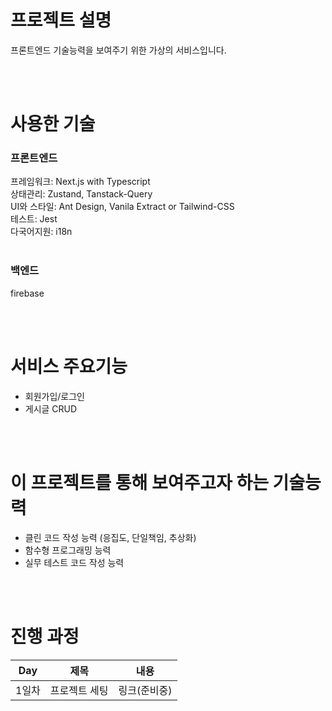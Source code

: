 # 프로젝트 설명
프론트엔드 기술능력을 보여주기 위한 가상의 서비스입니다.

<br/><br/>

# 사용한 기술
### 프론트엔드  
프레임워크: Next.js with Typescript   
상태관리: Zustand, Tanstack-Query  
UI와 스타일: Ant Design, Vanila Extract or Tailwind-CSS  
테스트: Jest  
다국어지원: i18n  
<br/>
### 백엔드  
firebase

<br/><br/>

# 서비스 주요기능
- 회원가입/로그인  
- 게시글 CRUD

<br/><br/>

# 이 프로젝트를 통해 보여주고자 하는 기술능력
- 클린 코드 작성 능력 (응집도, 단일책임, 추상화)  
- 함수형 프로그래밍 능력  
- 실무 테스트 코드 작성 능력  

<br/><br/>

# 진행 과정
|Day|제목|내용|
|--|--|--|
|1일차|프로젝트 세팅|링크(준비중)|



